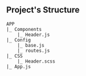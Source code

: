 ## Project's Structure

```
APP
|_ Components
	|_ Header.js
|_ Config
	|_ base.js
	|_ routes.js
|_ CSS
	|_ Header.scss
|_ App.js
```
